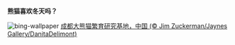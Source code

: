 
**熊猫喜欢冬天吗？**

![bing-wallpaper](https://www.bing.com/th?id=OHR.ChengduPanda_ZH-CN0043208941_1920x1080.jpg)
[成都大熊猫繁育研究基地，中国 (© Jim Zuckerman/Jaynes Gallery/DanitaDelimont)](https://www.bing.com/search?q=%E6%88%90%E9%83%BD%E5%A4%A7%E7%86%8A%E7%8C%AB%E7%B9%81%E8%82%B2%E7%A0%94%E7%A9%B6%E5%9F%BA%E5%9C%B0&amp;form=hpcapt&amp;mkt=zh-cn)
  